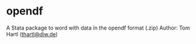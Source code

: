 # opendf

A Stata package to word with data in the opendf format (.zip)
Author: Tom Hartl (thartl@diw.de)


